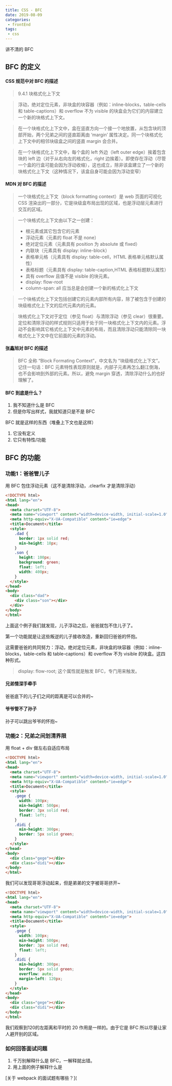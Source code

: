 ```yaml
---
title: CSS - BFC
date: 2019-08-09
categories:
 - frontEnd
tags:
 - css
---
```


讲不清的 BFC

## BFC 的定义

#### CSS 规范中对 BFC 的描述

> 9.4.1 块格式化上下文

> 浮动，绝对定位元素，非块盒的块容器（例如：inline-blocks，table-cells 和 table-captions）和 overflow 不为 visible 的块盒会为它们的内容建立一个新的块格式上下文。

> 在一个块格式化上下文中，盒在竖直方向一个接一个地放置，从包含块的顶部开始，两个兄弟之间的竖直距离由 ‘margin’ 属性决定。同一个块格式化上下文中的相邻块级盒之间的竖直 margin 会合并。

> 在一个块格式化上下文中，每个盒的 left 外边（left outer edge）挨着包含块的 left 边（对于从右向左的格式化，right 边挨着）。即使存在浮动（尽管一个盒的行盒可能会因为浮动收缩），这也成立，除非该盒建立了一个新的块格式化上下文（这种情况下，该盒自身可能会因为浮动变窄）



#### MDN 对 BFC 的描述

> 一个块格式化上下文（block formatting context）是 web 页面的可视化 CSS 渲染出的一部分，它是块级盒布局出现的区域，也是浮动层元素进行交互的区域。

> 一个块格式化上下文由以下之一创建：
>
> - 根元素或其它包含它的元素
> - 浮动元素（元素的 float 不是 none）
> - 绝对定位元素（元素具有 position 为 absolute 或 fixed）
> - 内联块（元素具有 display: inline-block）
> - 表格单元格（元素具有 display: table-cell，HTML 表格单元格默认属性）
> - 表格标题（元素具有 display: table-caption,HTML 表格标题默认属性）
> - 具有 overflow 且值不是 visible 的块元素。
> - display: flow-root
> - column-span: all 应当总是会创建一个新的格式化上下文

> 一个块格式化上下文包括创建它的元素内部所有内容，除了被包含于创建的块级格式化上下文的后代元素内的元素。

> 块格式化上下文对于定位（参见 float）与清除浮动（参见 clear）很重要。定位和清除浮动的样式规则只适用于处于同一块格式化上下文内的元素。浮动不会影响其它格式化上下文中元素的布局，而且清除浮动只能清除同一块格式化上下文中在它前面的元素的浮动。



#### 张鑫旭对 BFC 的描述

> BFC 全称 “Block Formating Context”，中文名为 “块级格式化上下文”。记住一句话：BFC 元素特性表现原则就是，内部子元素再怎么翻江倒海，也不会影响到外部的元素。所以，避免 margin 穿透，清除浮动什么的也好理解了。



#### BFC 到底是什么？

1. 我不知道什么是 BFC
2. 但是你写出样式，我就知道只是不是 BFC

BFC 就是这样的东西（堆叠上下文也是这样）

1. 它没有定义
2. 它只有特性/功能



## BFC 的功能



### 功能1：爸爸管儿子

用 BFC 包住浮动元素（这不是清除浮动，.clearfix 才是清除浮动）

```html
<!DOCTYPE html>
<html lang="en">
<head>
  <meta charset="UTF-8">
  <meta name="viewport" content="width=device-width, initial-scale=1.0">
  <meta http-equiv="X-UA-Compatible" content="ie=edge">
  <title>Document</title>
  <style>
    .dad {
      border: 1px solid red;
      min-height: 10px;
    }
    .son {
      height: 100px;
      background: green;
      float: left;
      width: 400px;
    }
  </style>
</head>
<body>
  <div class="dad">
    <div class="son"></div>
  </div>
</body>
</html>
```

上面这个例子我们就发现，儿子浮动之后，爸爸就包不住儿子了。

第一个功能就是让这些叛逆的儿子接收改造，重新回归爸爸的怀抱。

这需要爸爸的共同努力：浮动，绝对定位元素，非块盒的块容器（例如：inline-blocks，table-cells 和 table-captions）和 overflow 不为 visible 的块盒。这四种形式。

> display: flow-root; 这个属性就是触发 BFC，专门用来触发。

#### 兄弟情深手牵手

爸爸底下的儿子们之间的距离是可以合并的~

#### 爷爷管不了孙子

孙子可以跳出爷爷的怀抱~



### 功能2：兄弟之间划清界限

用 float + div 做左右自适应布局

```html
<!DOCTYPE html>
<html lang="en">
<head>
  <meta charset="UTF-8">
  <meta name="viewport" content="width=device-width, initial-scale=1.0">
  <meta http-equiv="X-UA-Compatible" content="ie=edge">
  <title>Document</title>
  <style>
    .gege {
      width: 100px;
      min-height: 500px;
      border: 3px solid red;
      float: left;
    }
    .didi {
      min-height: 300px;
      border: 5px solid green;
    }
  </style>
</head>
<body>
  <div class="gege"></div>
  <div class="didi"></div>
</body>
</html>
```

我们可以发现哥哥浮动起来，但是弟弟的文字被哥哥挤开~

```html
<!DOCTYPE html>
<html lang="en">
<head>
  <meta charset="UTF-8">
  <meta name="viewport" content="width=device-width, initial-scale=1.0">
  <meta http-equiv="X-UA-Compatible" content="ie=edge">
  <title>Document</title>
  <style>
    .gege {
      width: 100px;
      min-height: 500px;
      border: 3px solid red;
      float: left;
    }
    .didi {
      min-height: 300px;
      border: 5px solid green;
      overflow: auto;
      margin-left: 120px;
    }
  </style>
</head>
<body>
  <div class="gege"></div>
  <div class="didi"></div>
</body>
</html>
```

我们观察到120的左距离和平时的 20 作用是一样的。由于它是 BFC 所以尽量让家人避开别的区域。





### 如何回答面试问题

1. 千万别解释什么是 BFC，一解释就出错。
2. 用上面的例子解释什么是





[关于 webpack 的面试题有哪些？](